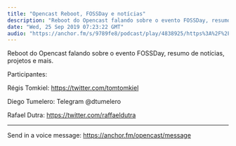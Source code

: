 ```yaml
---
title: "Opencast Reboot, FOSSDay e notícias"
description: "Reboot do Opencast falando sobre o evento FOSSDay, resumo de notícias, projetos e mais. Participantes:  Régis Tomkiel: https://twitter.com/tomtomkiel ..."
date: "Wed, 25 Sep 2019 07:23:22 GMT"
audio: "https://anchor.fm/s/9789fe8/podcast/play/4838925/https%3A%2F%2Fd3ctxlq1ktw2nl.cloudfront.net%2Fproduction%2F2019-8-25%2F24886616-44100-2-70061dfff7342.mp3"
---
```


Reboot do Opencast falando sobre o evento FOSSDay, resumo de notícias, projetos e mais.  

Participantes:   

Régis Tomkiel: <https://twitter.com/tomtomkiel>  

Diego Tumelero: Telegram @dtumelero


Rafael Dutra: <https://twitter.com/raffaeldutra>  







--- 

Send in a voice message: https://anchor.fm/opencast/message